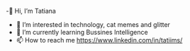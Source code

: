 -👋 Hi, I’m Tatiana
- 👀 I’m interested in technology, cat memes and glitter
- 🌱 I’m currently learning Bussines Intelligence 
- 📫 How to reach me https://www.linkedin.com/in/tatiims/

<!---
tatiims/tatiims is a ✨ special ✨ repository because its `README.md` (this file) appears on your GitHub profile.
You can click the Preview link to take a look at your changes.
--->
